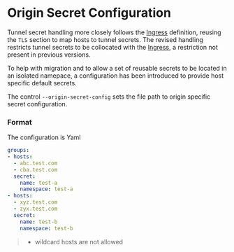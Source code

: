 # Origin Secret Configuration
Tunnel secret handling more closely follows the [Ingress][kubernetes-ingress] definition,
reusing the `TLS` section to map hosts to tunnel secrets. The revised handling restricts
tunnel secrets to be collocated with the [Ingress][kubernetes-ingress], a restriction not
present in previous versions.

To help with migration and to allow a set of reusable secrets to be located in an isolated
namepace, a configuration has been introduced to provide host specific default secrets.

The control `--origin-secret-config` sets the file path to origin specific secret
configuration.

### Format
The configuration is Yaml
```yaml
groups:
- hosts:
  - abc.test.com
  - cba.test.com
  secret:
    name: test-a
    namespace: test-a
- hosts:
  - xyz.test.com
  - zyx.test.com
  secret:
    name: test-b
    namespace: test-b
```
> * wildcard hosts are not allowed

[kubernetes-ingress]: https://kubernetes.io/docs/concepts/services-networking/ingress/
